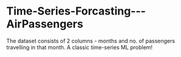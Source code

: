 # Time-Series-Forcasting---AirPassengers
The dataset consists of 2 columns - months and no. of passengers travelling in that month. A classic time-series ML problem!
